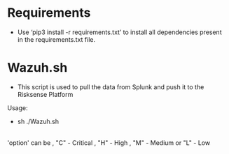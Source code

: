 # Requirements

*  Use ‘pip3 install -r requirements.txt’ to install all dependencies present in the requirements.txt file.

# Wazuh.sh

* This script is used to pull the data from Splunk and push it to the Risksense Platform

Usage:

* sh ./Wazuh.sh <option>

'option' can be , 
"C" - Critical , "H" - High , "M" - Medium or "L" - Low


